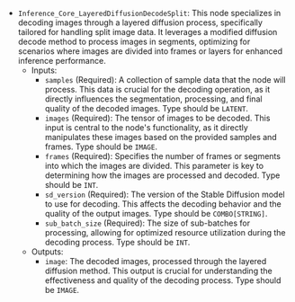 - `Inference_Core_LayeredDiffusionDecodeSplit`: This node specializes in decoding images through a layered diffusion process, specifically tailored for handling split image data. It leverages a modified diffusion decode method to process images in segments, optimizing for scenarios where images are divided into frames or layers for enhanced inference performance.
    - Inputs:
        - `samples` (Required): A collection of sample data that the node will process. This data is crucial for the decoding operation, as it directly influences the segmentation, processing, and final quality of the decoded images. Type should be `LATENT`.
        - `images` (Required): The tensor of images to be decoded. This input is central to the node's functionality, as it directly manipulates these images based on the provided samples and frames. Type should be `IMAGE`.
        - `frames` (Required): Specifies the number of frames or segments into which the images are divided. This parameter is key to determining how the images are processed and decoded. Type should be `INT`.
        - `sd_version` (Required): The version of the Stable Diffusion model to use for decoding. This affects the decoding behavior and the quality of the output images. Type should be `COMBO[STRING]`.
        - `sub_batch_size` (Required): The size of sub-batches for processing, allowing for optimized resource utilization during the decoding process. Type should be `INT`.
    - Outputs:
        - `image`: The decoded images, processed through the layered diffusion method. This output is crucial for understanding the effectiveness and quality of the decoding process. Type should be `IMAGE`.
